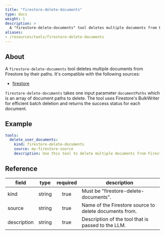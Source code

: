 ```yaml
---
title: "firestore-delete-documents"
type: docs
weight: 1
description: > 
  A "firestore-delete-documents" tool deletes multiple documents from Firestore by their paths.
aliases:
- /resources/tools/firestore-delete-documents
---
```


## About

A `firestore-delete-documents` tool deletes multiple documents from Firestore by their paths.
It's compatible with the following sources:

- [firestore](../sources/firestore.md)

`firestore-delete-documents` takes one input parameter `documentPaths` which is an array of 
document paths to delete. The tool uses Firestore's BulkWriter for efficient batch deletion
and returns the success status for each document.

## Example

```yaml
tools:
  delete_user_documents:
    kind: firestore-delete-documents
    source: my-firestore-source
    description: Use this tool to delete multiple documents from Firestore.
```

## Reference

| **field**   |                  **type**                  | **required** | **description**                                                                                  |
|-------------|:------------------------------------------:|:------------:|--------------------------------------------------------------------------------------------------|
| kind        |                   string                   |     true     | Must be "firestore-delete-documents".                                                            |
| source      |                   string                   |     true     | Name of the Firestore source to delete documents from.                                           |
| description |                   string                   |     true     | Description of the tool that is passed to the LLM.                                               |
